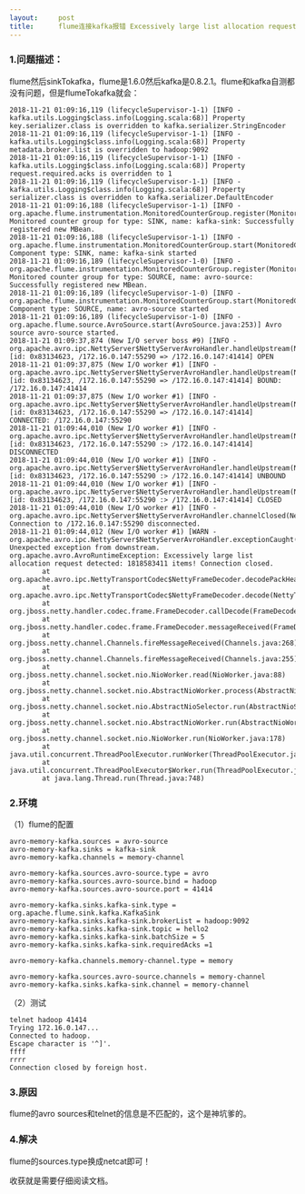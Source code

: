 ```yaml
---
layout:     post
title:      flume连接kafka报错 Excessively large list allocation request detected: 1818583411 items! Connection clos
---
```

<div id="article_content" class="article_content clearfix csdn-tracking-statistics" data-pid="blog" data-mod="popu_307" data-dsm="post">
								            <link rel="stylesheet" href="https://csdnimg.cn/release/phoenix/template/css/ck_htmledit_views-f76675cdea.css">
						<div class="htmledit_views" id="content_views">
                <h3>1.问题描述：</h3>

<p>flume然后sinkTokafka，flume是1.6.0然后kafka是0.8.2.1。flume和kafka自测都没有问题，但是flumeTokafka就会：</p>

<pre class="has">
<code>2018-11-21 01:09:16,119 (lifecycleSupervisor-1-1) [INFO - kafka.utils.Logging$class.info(Logging.scala:68)] Property key.serializer.class is overridden to kafka.serializer.StringEncoder
2018-11-21 01:09:16,119 (lifecycleSupervisor-1-1) [INFO - kafka.utils.Logging$class.info(Logging.scala:68)] Property metadata.broker.list is overridden to hadoop:9092
2018-11-21 01:09:16,119 (lifecycleSupervisor-1-1) [INFO - kafka.utils.Logging$class.info(Logging.scala:68)] Property request.required.acks is overridden to 1
2018-11-21 01:09:16,119 (lifecycleSupervisor-1-1) [INFO - kafka.utils.Logging$class.info(Logging.scala:68)] Property serializer.class is overridden to kafka.serializer.DefaultEncoder
2018-11-21 01:09:16,188 (lifecycleSupervisor-1-1) [INFO - org.apache.flume.instrumentation.MonitoredCounterGroup.register(MonitoredCounterGroup.java:120)] Monitored counter group for type: SINK, name: kafka-sink: Successfully registered new MBean.
2018-11-21 01:09:16,188 (lifecycleSupervisor-1-1) [INFO - org.apache.flume.instrumentation.MonitoredCounterGroup.start(MonitoredCounterGroup.java:96)] Component type: SINK, name: kafka-sink started
2018-11-21 01:09:16,189 (lifecycleSupervisor-1-0) [INFO - org.apache.flume.instrumentation.MonitoredCounterGroup.register(MonitoredCounterGroup.java:120)] Monitored counter group for type: SOURCE, name: avro-source: Successfully registered new MBean.
2018-11-21 01:09:16,189 (lifecycleSupervisor-1-0) [INFO - org.apache.flume.instrumentation.MonitoredCounterGroup.start(MonitoredCounterGroup.java:96)] Component type: SOURCE, name: avro-source started
2018-11-21 01:09:16,189 (lifecycleSupervisor-1-0) [INFO - org.apache.flume.source.AvroSource.start(AvroSource.java:253)] Avro source avro-source started.
2018-11-21 01:09:37,874 (New I/O server boss #9) [INFO - org.apache.avro.ipc.NettyServer$NettyServerAvroHandler.handleUpstream(NettyServer.java:171)] [id: 0x83134623, /172.16.0.147:55290 =&gt; /172.16.0.147:41414] OPEN
2018-11-21 01:09:37,875 (New I/O worker #1) [INFO - org.apache.avro.ipc.NettyServer$NettyServerAvroHandler.handleUpstream(NettyServer.java:171)] [id: 0x83134623, /172.16.0.147:55290 =&gt; /172.16.0.147:41414] BOUND: /172.16.0.147:41414
2018-11-21 01:09:37,875 (New I/O worker #1) [INFO - org.apache.avro.ipc.NettyServer$NettyServerAvroHandler.handleUpstream(NettyServer.java:171)] [id: 0x83134623, /172.16.0.147:55290 =&gt; /172.16.0.147:41414] CONNECTED: /172.16.0.147:55290
2018-11-21 01:09:44,010 (New I/O worker #1) [INFO - org.apache.avro.ipc.NettyServer$NettyServerAvroHandler.handleUpstream(NettyServer.java:171)] [id: 0x83134623, /172.16.0.147:55290 :&gt; /172.16.0.147:41414] DISCONNECTED
2018-11-21 01:09:44,010 (New I/O worker #1) [INFO - org.apache.avro.ipc.NettyServer$NettyServerAvroHandler.handleUpstream(NettyServer.java:171)] [id: 0x83134623, /172.16.0.147:55290 :&gt; /172.16.0.147:41414] UNBOUND
2018-11-21 01:09:44,010 (New I/O worker #1) [INFO - org.apache.avro.ipc.NettyServer$NettyServerAvroHandler.handleUpstream(NettyServer.java:171)] [id: 0x83134623, /172.16.0.147:55290 :&gt; /172.16.0.147:41414] CLOSED
2018-11-21 01:09:44,010 (New I/O worker #1) [INFO - org.apache.avro.ipc.NettyServer$NettyServerAvroHandler.channelClosed(NettyServer.java:209)] Connection to /172.16.0.147:55290 disconnected.
2018-11-21 01:09:44,012 (New I/O worker #1) [WARN - org.apache.avro.ipc.NettyServer$NettyServerAvroHandler.exceptionCaught(NettyServer.java:201)] Unexpected exception from downstream.
org.apache.avro.AvroRuntimeException: Excessively large list allocation request detected: 1818583411 items! Connection closed.
        at org.apache.avro.ipc.NettyTransportCodec$NettyFrameDecoder.decodePackHeader(NettyTransportCodec.java:167)
        at org.apache.avro.ipc.NettyTransportCodec$NettyFrameDecoder.decode(NettyTransportCodec.java:139)
        at org.jboss.netty.handler.codec.frame.FrameDecoder.callDecode(FrameDecoder.java:425)
        at org.jboss.netty.handler.codec.frame.FrameDecoder.messageReceived(FrameDecoder.java:303)
        at org.jboss.netty.channel.Channels.fireMessageReceived(Channels.java:268)
        at org.jboss.netty.channel.Channels.fireMessageReceived(Channels.java:255)
        at org.jboss.netty.channel.socket.nio.NioWorker.read(NioWorker.java:88)
        at org.jboss.netty.channel.socket.nio.AbstractNioWorker.process(AbstractNioWorker.java:107)
        at org.jboss.netty.channel.socket.nio.AbstractNioSelector.run(AbstractNioSelector.java:312)
        at org.jboss.netty.channel.socket.nio.AbstractNioWorker.run(AbstractNioWorker.java:88)
        at org.jboss.netty.channel.socket.nio.NioWorker.run(NioWorker.java:178)
        at java.util.concurrent.ThreadPoolExecutor.runWorker(ThreadPoolExecutor.java:1149)
        at java.util.concurrent.ThreadPoolExecutor$Worker.run(ThreadPoolExecutor.java:624)
        at java.lang.Thread.run(Thread.java:748)</code></pre>

<h3>2.环境</h3>

<p>（1）flume的配置</p>

<pre class="has">
<code>avro-memory-kafka.sources = avro-source
avro-memory-kafka.sinks = kafka-sink
avro-memory-kafka.channels = memory-channel

avro-memory-kafka.sources.avro-source.type = avro
avro-memory-kafka.sources.avro-source.bind = hadoop
avro-memory-kafka.sources.avro-source.port = 41414

avro-memory-kafka.sinks.kafka-sink.type = org.apache.flume.sink.kafka.KafkaSink
avro-memory-kafka.sinks.kafka-sink.brokerList = hadoop:9092
avro-memory-kafka.sinks.kafka-sink.topic = hello2
avro-memory-kafka.sinks.kafka-sink.batchSize = 5
avro-memory-kafka.sinks.kafka-sink.requiredAcks =1 

avro-memory-kafka.channels.memory-channel.type = memory

avro-memory-kafka.sources.avro-source.channels = memory-channel
avro-memory-kafka.sinks.kafka-sink.channel = memory-channel
</code></pre>

<p>（2）测试</p>

<pre class="has">
<code>telnet hadoop 41414
Trying 172.16.0.147...
Connected to hadoop.
Escape character is '^]'.
ffff
rrrr
Connection closed by foreign host.</code></pre>

<h3>3.原因</h3>

<p>flume的avro sources和telnet的信息是不匹配的，这个是神坑爹的。</p>

<h3>4.解决</h3>

<p>flume的sources.type换成netcat即可！</p>

<p>收获就是需要仔细阅读文档。</p>

<p> </p>            </div>
                </div>